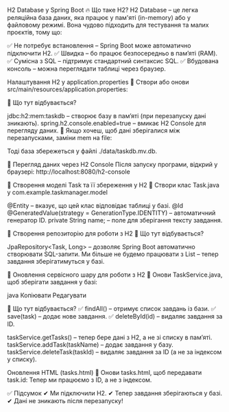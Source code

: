 H2 Database у Spring Boot
🔥 Що таке H2?
H2 Database – це легка реляційна база даних, яка працює у пам'яті (in-memory) або у файловому режимі.
Вона чудово підходить для тестування та малих проєктів, тому що:

✅ Не потребує встановлення – Spring Boot може автоматично підключити H2.
✅ Швидка – бо працює безпосередньо в пам’яті (RAM).
✅ Сумісна з SQL – підтримує стандартний синтаксис SQL.
✅ Вбудована консоль – можна переглядати таблиці через браузер.

Налаштування H2 у application.properties
📌 Створи або онови src/main/resources/application.properties:

🔹 Що тут відбувається?

jdbc:h2:mem:taskdb – створює базу в пам’яті (при перезапуску дані зникають).
spring.h2.console.enabled=true – вмикає H2 Console для перегляду даних.
📌 Якщо хочеш, щоб дані зберігалися між перезапусками, заміни mem на file:

Тоді база збережеться у файлі ./data/taskdb.mv.db.

🔹 Перегляд даних через H2 Console
Після запуску програми, відкрий у браузері: http://localhost:8080/h2-console

🔹 Створення моделі Task та її збереження у H2
📌 Створи клас Task.java у com.example.taskmanager.model

@Entity – вказує, що цей клас відповідає таблиці у базі.
@Id @GeneratedValue(strategy = GenerationType.IDENTITY) – автоматичний генератор ID.
private String name; – поле для зберігання тексту завдання.

🔹 Створення репозиторію для роботи з H2
🔹 Що тут відбувається?

JpaRepository<Task, Long> – дозволяє Spring Boot автоматично створювати SQL-запити.
Ми більше не будемо працювати з List<String> – тепер завдання зберігатимуться у базі.

🔹 Оновлення сервісного шару для роботи з H2
📌 Онови TaskService.java, щоб зберігати завдання у базі:

java
Копіювати
Редагувати

📌 Що тут відбувається?
✅ findAll() – отримує список завдань із бази.
✅ save(task) – додає нове завдання.
✅ deleteById(id) – видаляє завдання за ID.

taskService.getTasks() – тепер бере дані з H2, а не зі списку в пам’яті.
taskService.addTask(taskName) – додає завдання у базу.
taskService.deleteTask(taskId) – видаляє завдання за ID (а не за індексом у списку).

Оновлення HTML (tasks.html)
📌 Онови tasks.html, щоб передавати task.id: Тепер ми працюємо з ID, а не з індексом.

✅ Підсумок
✔ Ми підключили H2.
✔ Тепер завдання зберігаються у базі.
✔ Дані не зникають після перезапуску!


